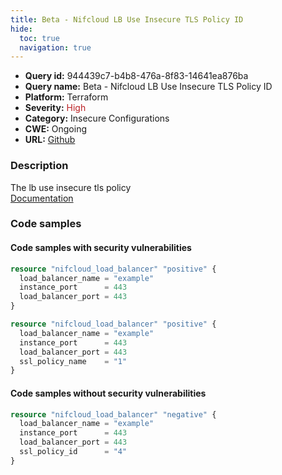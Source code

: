 ```yaml
---
title: Beta - Nifcloud LB Use Insecure TLS Policy ID
hide:
  toc: true
  navigation: true
---
```


<style>
  .highlight .hll {
    background-color: #ff171742;
  }
  .md-content {
    max-width: 1100px;
    margin: 0 auto;
  }
</style>

-   **Query id:** 944439c7-b4b8-476a-8f83-14641ea876ba
-   **Query name:** Beta - Nifcloud LB Use Insecure TLS Policy ID
-   **Platform:** Terraform
-   **Severity:** <span style="color:#bb2124">High</span>
-   **Category:** Insecure Configurations
-   **CWE:** Ongoing
-   **URL:** [Github](https://github.com/Checkmarx/kics/tree/master/assets/queries/terraform/nifcloud/load_balancer_use_insecure_tls_policy_id)

### Description
The lb use insecure tls policy<br>
[Documentation](https://registry.terraform.io/providers/nifcloud/nifcloud/latest/docs/resources/load_balancer#ssl_policy_id)

### Code samples
#### Code samples with security vulnerabilities
```tf title="Positive test num. 1 - tf file" hl_lines="1"
resource "nifcloud_load_balancer" "positive" {
  load_balancer_name = "example"
  instance_port      = 443
  load_balancer_port = 443
}

```
```tf title="Positive test num. 2 - tf file" hl_lines="1"
resource "nifcloud_load_balancer" "positive" {
  load_balancer_name = "example"
  instance_port      = 443
  load_balancer_port = 443
  ssl_policy_name    = "1"
}

```


#### Code samples without security vulnerabilities
```tf title="Negative test num. 1 - tf file"
resource "nifcloud_load_balancer" "negative" {
  load_balancer_name = "example"
  instance_port      = 443
  load_balancer_port = 443
  ssl_policy_id      = "4"
}

```
